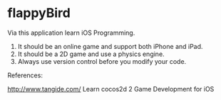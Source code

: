# flappyBird
Via this application learn iOS Programming.

1. It should be an online game and support both iPhone and iPad.
2. It should be a 2D game and use a physics engine.
3. Always use version control before you modify your code.












References:

http://www.tangide.com/
Learn cocos2d 2 Game Development for iOS

